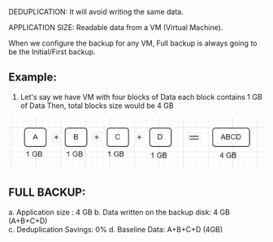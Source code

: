 
DEDUPLICATION: It will avoid writing the same data.

APPLICATION SIZE: Readable data from a VM (Virtual Machine).

When we configure the backup for any VM, Full backup is always going to be the Initial/First backup.

Example:
---------------
1. Let's say we have VM with four blocks of Data each block contains 1 GB of Data
   Then, total blocks size would be 4 GB

![alt text]({D314FFDD-FB74-4DB4-AE8A-313E7EBBD521}.png)

FULL BACKUP:
----------------
a. Application size : 4 GB
b. Data written on the backup disk: 4 GB (A+B+C+D)  
c. Deduplication Savings: 0%
d. Baseline Data: A+B+C+D (4GB)
